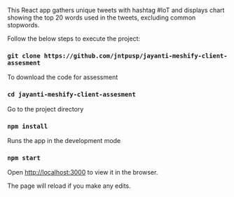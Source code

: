 This React app gathers unique tweets with hashtag #IoT and displays chart showing the top 20 words used in the tweets, excluding common stopwords.

Follow the below steps to execute the project:

### `git clone https://github.com/jntpusp/jayanti-meshify-client-assesment`

To download the code for assessment

### `cd jayanti-meshify-client-assesment`

Go to the project directory

### `npm install`

Runs the app in the development mode

### `npm start`

Open [http://localhost:3000](http://localhost:3000) to view it in the browser.

The page will reload if you make any edits.<br />
